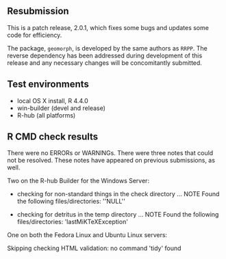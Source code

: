 ## Resubmission
This is a patch release, 2.0.1, which fixes some bugs and updates some code for efficiency. 

The package, `geomorph`, is developed by the same authors as `RRPP`.  The reverse dependency has been addressed during development of this release and any necessary changes will be concomitantly submitted. 

## Test environments
* local OS X install, R 4.4.0
* win-builder (devel and release)
* R-hub (all platforms)

## R CMD check results
There were no ERRORs or WARNINGs. There were three notes that could not be resolved.  These notes have appeared on previous submissions, as well.

Two on the R-hub Builder for the Windows Server:

* checking for non-standard things in the check directory ... NOTE
Found the following files/directories:
  ''NULL''

* checking for detritus in the temp directory ... NOTE
Found the following files/directories:
  'lastMiKTeXException'

One on both the Fedora Linux and Ubuntu Linux servers:

Skipping checking HTML validation: no command 'tidy' found

